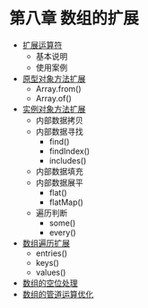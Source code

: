 # 第八章 数组的扩展

- [扩展运算符](./extension-operator.md)
  - 基本说明
  - 使用案例
- [原型对象方法扩展](./prototype-function-extend.md)
  - Array.from()
  - Array.of()
- [实例对象方法扩展](./instance-function-extend.md)
  - 内部数据拷贝
  - 内部数据寻找
    - find()
    - findIndex()
    - includes()
  - 内部数据填充
  - 内部数据展平
    - flat()
    - flatMap()
  - 遍历判断
    - some()
    - every()
- [数组遍历扩展](./array-traversal-extension.md)
  - entries()
  - keys()
  - values()
- [数组的空位处理](./empty-space-processing-of-array.md)
- [数组的管道运算优化](./pipeline-optimization-of-arrays.md)

